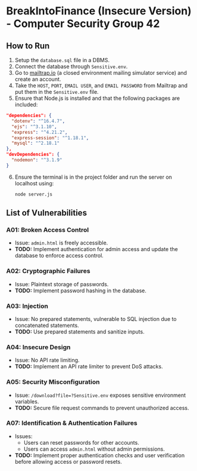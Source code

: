 # BreakIntoFinance (Insecure Version) - Computer Security Group 42

## How to Run

1. Setup the `database.sql` file in a DBMS.
2. Connect the database through `Sensitive.env`.
3. Go to [mailtrap.io](https://mailtrap.io/) (a closed environment mailing simulator service) and create an account.
4. Take the `HOST`, `PORT`, `EMAIL USER`, and `EMAIL PASSWORD` from Mailtrap and put them in the `Sensitive.env` file.
5. Ensure that Node.js is installed and that the following packages are included:

```json
"dependencies": {
  "dotenv": "^16.4.7",
  "ejs": "^3.1.10",
  "express": "^4.21.2",
  "express-session": "^1.18.1",
  "mysql": "^2.18.1"
},
"devDependencies": {
  "nodemon": "^3.1.9"
}
```

6. Ensure the terminal is in the project folder and run the server on localhost using:
   ```sh
   node server.js
   ```

## List of Vulnerabilities

### A01: Broken Access Control
- Issue: `admin.html` is freely accessible.
- **TODO:** Implement authentication for admin access and update the database to enforce access control.

### A02: Cryptographic Failures
- Issue: Plaintext storage of passwords.
- **TODO:** Implement password hashing in the database.

### A03: Injection
- Issue: No prepared statements, vulnerable to SQL injection due to concatenated statements.
- **TODO:** Use prepared statements and sanitize inputs.

### A04: Insecure Design
- Issue: No API rate limiting.
- **TODO:** Implement an API rate limiter to prevent DoS attacks.

### A05: Security Misconfiguration
- Issue: `/download?file=?Sensitive.env` exposes sensitive environment variables.
- **TODO:** Secure file request commands to prevent unauthorized access.

### A07: Identification & Authentication Failures
- Issues:
    - Users can reset passwords for other accounts.
    - Users can access `admin.html` without admin permissions.
- **TODO:** Implement proper authentication checks and user verification before allowing access or password resets.